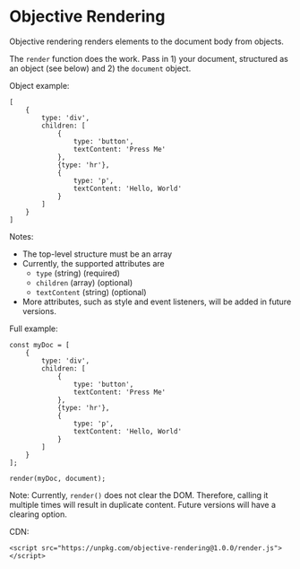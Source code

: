 # Objective Rendering
Objective rendering renders elements to the document body from objects.

The `render` function does the work. Pass in 1) your document, structured as an object (see below) and 2) the `document` object.

Object example:  
```
[
    {
        type: 'div',
        children: [
            {
                type: 'button',
                textContent: 'Press Me'
            },
            {type: 'hr'},
            {
                type: 'p',
                textContent: 'Hello, World'
            }
        ]
    }
]
```

Notes:
- The top-level structure must be an array
- Currently, the supported attributes are
    - `type` (string) (required)
    - `children` (array) (optional)
    - `textContent` (string) (optional)
- More attributes, such as style and event listeners, will be added in future versions.

Full example:
```
const myDoc = [
    {
        type: 'div',
        children: [
            {
                type: 'button',
                textContent: 'Press Me'
            },
            {type: 'hr'},
            {
                type: 'p',
                textContent: 'Hello, World'
            }
        ]
    }
];

render(myDoc, document);
```

Note: Currently, `render()` does not clear the DOM. Therefore, calling it multiple times will result in duplicate content. Future versions will have a clearing option.

CDN: 
```
<script src="https://unpkg.com/objective-rendering@1.0.0/render.js"></script>
```